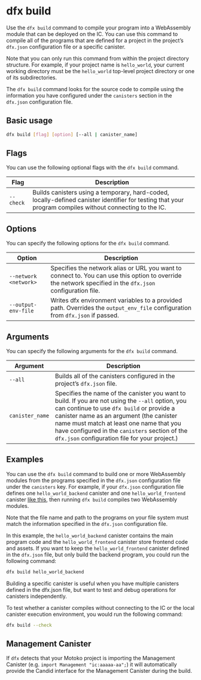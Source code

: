 # dfx build

Use the `dfx build` command to compile your program into a WebAssembly module that can be deployed on the IC. You can use this command to compile all of the programs that are defined for a project in the project’s `dfx.json` configuration file or a specific canister.

Note that you can only run this command from within the project directory structure. For example, if your project name is `hello_world`, your current working directory must be the `hello_world` top-level project directory or one of its subdirectories.

The `dfx build` command looks for the source code to compile using the information you have configured under the `canisters` section in the `dfx.json` configuration file.

## Basic usage

``` bash
dfx build [flag] [option] [--all | canister_name]
```

## Flags

You can use the following optional flags with the `dfx build` command.

| Flag      | Description                                                                                                                                              |
| --------- | -------------------------------------------------------------------------------------------------------------------------------------------------------- |
| `--check` | Builds canisters using a temporary, hard-coded, locally-defined canister identifier for testing that your program compiles without connecting to the IC. |

## Options

You can specify the following options for the `dfx build` command.

| Option                | Description                                                                                                                                                |
| --------------------- | ---------------------------------------------------------------------------------------------------------------------------------------------------------- |
| `--network <network>` | Specifies the network alias or URL you want to connect to. You can use this option to override the network specified in the `dfx.json` configuration file. |
| `--output-env-file`   | Writes dfx environment variables to a provided path. Overrides the `output_env_file` configuration from `dfx.json` if passed.                              |

## Arguments

You can specify the following arguments for the `dfx build` command.

| Argument        | Description                                                                                                                                                                                                                                                                                                                              |
| --------------- | ---------------------------------------------------------------------------------------------------------------------------------------------------------------------------------------------------------------------------------------------------------------------------------------------------------------------------------------- |
| `--all`         | Builds all of the canisters configured in the project’s `dfx.json` file.                                                                                                                                                                                                                                                                 |
| `canister_name` | Specifies the name of the canister you want to build. If you are not using the `--all` option, you can continue to use `dfx build` or provide a canister name as an argument (the canister name must match at least one name that you have configured in the `canisters` section of the `dfx.json` configuration file for your project.) |

## Examples

You can use the `dfx build` command to build one or more WebAssembly modules from the programs specified in the `dfx.json` configuration file under the `canisters` key. For example, if your `dfx.json` configuration file defines one `hello_world_backend` canister and one `hello_world_frontend` canister [like this](../_attachments/sample-dfx.json), then running `dfx build` compiles two WebAssembly modules.

Note that the file name and path to the programs on your file system must match the information specified in the `dfx.json` configuration file.

In this example, the `hello_world_backend` canister contains the main program code and the `hello_world_frontend` canister store frontend code and assets. If you want to keep the `hello_world_frontend` canister defined in the `dfx.json` file, but only build the backend program, you could run the following command:

``` bash
dfx build hello_world_backend
```

Building a specific canister is useful when you have multiple canisters defined in the dfx.json file, but want to test and debug operations for canisters independently.

To test whether a canister compiles without connecting to the IC or the local canister execution environment, you would run the following command:

``` bash
dfx build --check
```

## Management Canister

If `dfx` detects that your Motoko project is importing the Management Canister (e.g. `import Management "ic:aaaaa-aa";`) it will automatically provide the Candid interface for the Management Canister during the build.